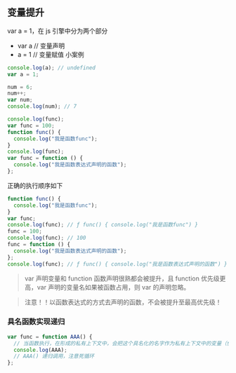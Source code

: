 ## 变量提升

var a = 1，在 js 引擎中分为两个部分

- var a // 变量声明
- a = 1 // 变量赋值
  小案例

```js
console.log(a); // undefined
var a = 1;

num = 6;
num++;
var num;
console.log(num); // 7

console.log(func);
var func = 100;
function func() {
  console.log("我是函数func");
}
console.log(func);
var func = function () {
  console.log("我是函数表达式声明的函数");
};
```

正确的执行顺序如下

```js
function func() {
  console.log("我是函数func");
}
var func;
console.log(func); // ƒ func() { console.log("我是函数func") }
func = 100;
console.log(func); // 100
func = function () {
  console.log("我是函数表达式声明的函数");
};
console.log(func); // ƒ func() { console.log("我是函数表达式声明的函数") }
```

> var 声明变量和 function 函数声明很熟都会被提升，且 function 优先级更高，var 声明的变量名如果被函数占用，则 var 的声明忽略。

> 注意！！以函数表达式的方式去声明的函数，不会被提升至最高优先级！

### 具名函数实现递归

```js
var func = function AAA() {
  // 当函数执行，在形成的私有上下文中，会把这个具名化的名字作为私有上下文中的变量（值就是这个函数）来进行处理。
  console.log(AAA);
  // AAA() 递归调用，注意死循环
};
```
